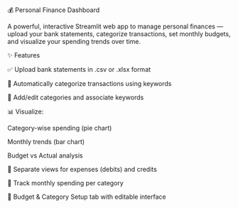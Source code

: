 💰 Personal Finance Dashboard

A powerful, interactive Streamlit web app to manage personal finances — upload your bank statements, categorize transactions, set monthly budgets, and visualize your spending trends over time.

✨ Features

  ✅ Upload bank statements in .csv or .xlsx format

  📂 Automatically categorize transactions using keywords

  🔧 Add/edit categories and associate keywords

  📊 Visualize:

  Category-wise spending (pie chart)

  Monthly trends (bar chart)

  Budget vs Actual analysis

  💸 Separate views for expenses (debits) and credits

  📅 Track monthly spending per category

  📁 Budget & Category Setup tab with editable interface
